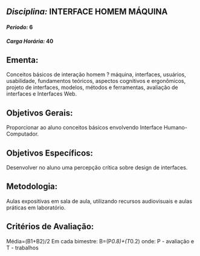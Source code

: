 ## *Disciplina:* INTERFACE HOMEM MÁQUINA
#### *Periodo:* 6
#### *Carga Horária:* 40
 
## Ementa:
Conceitos básicos de interação homem ? máquina, interfaces, usuários, usabilidade, fundamentos teóricos, aspectos cognitivos e ergonômicos, projeto de interfaces, modelos, métodos e ferramentas, avaliação de interfaces e Interfaces Web.
 
## Objetivos Gerais:
Proporcionar ao aluno conceitos básicos envolvendo Interface Humano-Computador.
 
## Objetivos Específicos:
Desenvolver no aluno uma percepção crítica sobre design de interfaces.
 
## Metodologia:
Aulas expositivas em sala de aula, utilizando recursos audiovisuais e aulas práticas em laboratório.
 
## Critérios de Avaliação:
Média=(B1+B2)/2 Em cada bimestre: B=(P*0.8)+(T*0.2) onde: P - avaliação e T - trabalhos